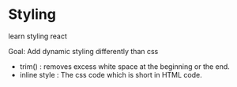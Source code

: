# Styling
learn styling react

Goal: Add dynamic styling differently than css

- trim() : removes excess white space at the beginning or the end.
- inline style : The css code which is short in HTML code.
